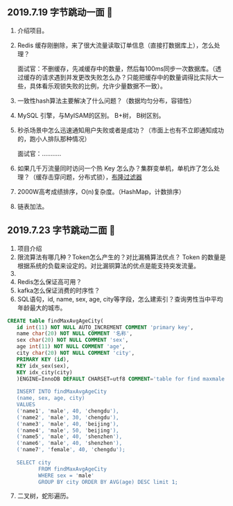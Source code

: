 ## 2019.7.19 字节跳动一面 :turtle:

1. 介绍项目。

2. Redis 缓存刚删除，来了很大流量读取订单信息（直接打数据库上），怎么处理？

    面试官：不删缓存，先减缓存中的数量，然后每100ms同步一次数据库。（透过缓存的请求遇到并发更改失败怎么办？只能把缓存中的数量调得比实际大一些，具体看乐观锁失败的比例，允许少量数据不一致）。

3. 一致性hash算法主要解决了什么问题？（数据均匀分布，容错性）

4. MySQL 引擎，与MyISAM的区别。 B+树， B树区别。

5. 秒杀场景中怎么迅速通知用户失败或者是成功？（市面上也有不立即通知成功的，跑小人排队那种情况）

   面试官：………..

6. 如果几千万流量同时访问一个热 Key 怎么办？集群变单机，单机炸了怎么处理？（缓存击穿问题，分布式锁），[布隆过滤器](https://www.cnblogs.com/rjzheng/p/8908073.html)

7. 2000W高考成绩排序，O(n)复杂度。（HashMap，计数排序）

8. 链表加法。



## 2019.7.23 字节跳动二面 :bug:

1. 项目介绍
2. 限流算法有哪几种？Token怎么产生的？对比漏桶算法优点？
   Token 的数量是根据系统的负载来设定的。对比漏铜算法的优点是能支持突发流量。
3. 
4. Redis怎么保证高可用？
5. kafka怎么保证消费的时序性？
6. SQL语句，id, name, sex, age, city等字段，怎么建索引？查询男性当中平均年龄最大的城市。
  ```sql
  CREATE table findMaxAvgAgeCity(
     id int(11) NOT NULL AUTO_INCREMENT COMMENT 'primary key',            		 
     name char(20) NOT NULL COMMENT '名称',
     sex char(20) NOT NULL COMMENT 'sex',
     age int(11) NOT NULL COMMENT 'age',
     city char(20) NOT NULL COMMENT 'city',
     PRIMARY KEY (id),
     KEY idx_sex(sex),
     KEY idx_city(city)
     )ENGINE=InnoDB DEFAULT CHARSET=utf8 COMMENT='table for find maxmale's avr of city';
     
     INSERT INTO findMaxAvgAgeCity
     (name, sex, age, city)
     VALUES
     ('name1', 'male', 40, 'chengdu'),
     ('name2', 'male', 30, 'chengdu'),
     ('name3', 'male', 40, 'beijing'),
     ('name4', 'male', 50, 'beijing'),
     ('name5', 'male', 40, 'shenzhen'),
     ('name6', 'male', 40, 'shenzhen'),
     ('name7', 'female', 40, 'chengdu');
     
     SELECT city
            FROM findMaxAvgAgeCity
            WHERE sex = 'male'
            GROUP BY city ORDER BY AVG(age) DESC limit 1;
  ```
7. 二叉树，蛇形遍历。

